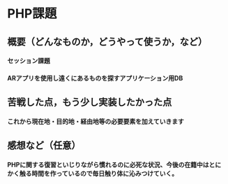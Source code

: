 # PHP課題

## 概要（どんなものか，どうやって使うか，など）
#### セッション課題<br>
#### ARアプリを使用し遠くにあるものを探すアプリケーション用DB<br>

## 苦戦した点，もう少し実装したかった点
#### これから現在地・目的地・経由地等の必要要素を加えていきます<br>

## 感想など（任意）
#### PHPに関する復習といじりながら慣れるのに必死な状況、今後の在籍中はとにかく触る時間を作っているので毎日触り体に沁みつけていく。<br>
